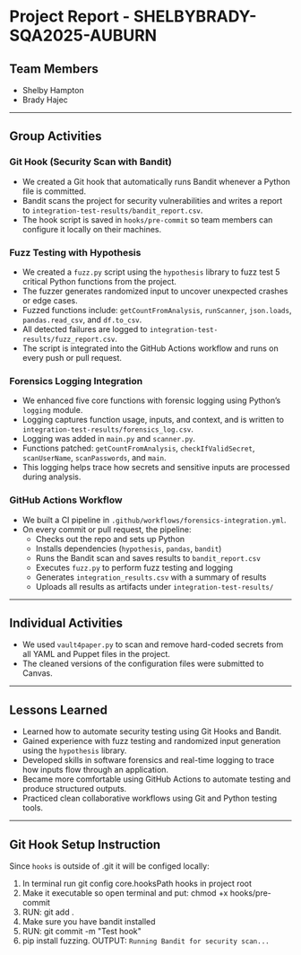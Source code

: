 # Project Report - SHELBYBRADY-SQA2025-AUBURN

## Team Members

- Shelby Hampton
- Brady Hajec

---

## Group Activities

### Git Hook (Security Scan with Bandit)

- We created a Git hook that automatically runs Bandit whenever a Python file is committed.
- Bandit scans the project for security vulnerabilities and writes a report to `integration-test-results/bandit_report.csv`.
- The hook script is saved in `hooks/pre-commit` so team members can configure it locally on their machines.

### Fuzz Testing with Hypothesis

- We created a `fuzz.py` script using the `hypothesis` library to fuzz test 5 critical Python functions from the project.
- The fuzzer generates randomized input to uncover unexpected crashes or edge cases.
- Fuzzed functions include: `getCountFromAnalysis`, `runScanner`, `json.loads`, `pandas.read_csv`, and `df.to_csv`.
- All detected failures are logged to `integration-test-results/fuzz_report.csv`.
- The script is integrated into the GitHub Actions workflow and runs on every push or pull request.

### Forensics Logging Integration

- We enhanced five core functions with forensic logging using Python’s `logging` module.
- Logging captures function usage, inputs, and context, and is written to `integration-test-results/forensics_log.csv`.
- Logging was added in `main.py` and `scanner.py`.
- Functions patched: `getCountFromAnalysis`, `checkIfValidSecret`, `scanUserName`, `scanPasswords`, and `main`.
- This logging helps trace how secrets and sensitive inputs are processed during analysis.

### GitHub Actions Workflow

- We built a CI pipeline in `.github/workflows/forensics-integration.yml`.
- On every commit or pull request, the pipeline:
  - Checks out the repo and sets up Python
  - Installs dependencies (`hypothesis`, `pandas`, `bandit`)
  - Runs the Bandit scan and saves results to `bandit_report.csv`
  - Executes `fuzz.py` to perform fuzz testing and logging
  - Generates `integration_results.csv` with a summary of results
  - Uploads all results as artifacts under `integration-test-results/`

---

## Individual Activities

- We used `vault4paper.py` to scan and remove hard-coded secrets from all YAML and Puppet files in the project.
- The cleaned versions of the configuration files were submitted to Canvas.

---

## Lessons Learned

- Learned how to automate security testing using Git Hooks and Bandit.
- Gained experience with fuzz testing and randomized input generation using the `hypothesis` library.
- Developed skills in software forensics and real-time logging to trace how inputs flow through an application.
- Became more comfortable using GitHub Actions to automate testing and produce structured outputs.
- Practiced clean collaborative workflows using Git and Python testing tools.

---

## Git Hook Setup Instruction

Since `hooks` is outside of .git it will be configed locally:

1. In terminal run git config core.hooksPath hooks in project root
2. Make it executable so open terminal and put:
   chmod +x hooks/pre-commit
3. RUN: git add .
4. Make sure you have bandit installed
5. RUN: git commit -m "Test hook"
6. pip install fuzzing. OUTPUT: `Running Bandit for security scan...`
